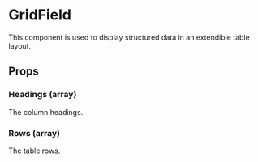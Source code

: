 # GridField

This component is used to display structured data in an extendible table layout.

## Props

### Headings (array)

The column headings.

### Rows (array)

The table rows.
